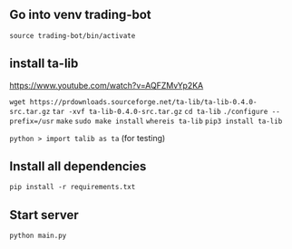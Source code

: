 
## Go into venv trading-bot
`source trading-bot/bin/activate`

## install ta-lib
https://www.youtube.com/watch?v=AQFZMvYp2KA

`wget https://prdownloads.sourceforge.net/ta-lib/ta-lib-0.4.0-src.tar.gz`
`tar -xvf ta-lib-0.4.0-src.tar.gz`
`cd ta-lib`
`./configure --prefix=/usr`
`make`
`sudo make install`
`whereis ta-lib`
`pip3 install ta-lib`

`python > import talib as ta` (for testing)

## Install all dependencies
`pip install -r requirements.txt`

## Start server
`python main.py`
